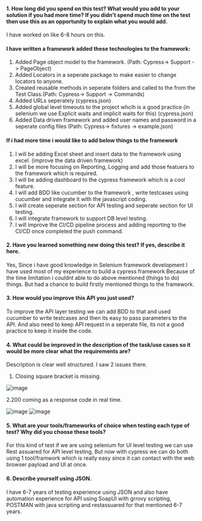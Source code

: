 #### 1. How long did you spend on this test? What would you add to your solution if you had more time? If you didn't spend much time on the test then use this as an opportunity to explain what you would add.

I have worked on like 6-8 hours on this. 

#### I have written a framework added these technologies to the framework:
1. Added Page object model to the framework. (Path: Cypress-> Support -> PageObject)
2. Added Locators in a seperate package to make easier to change locators to anyone.
3. Created reusable methods in seperate folders and called to the from the Test Class.(Path: Cypress-> Support -> Commands)
4. Added URLs seperately (cypress.json)
5. Added global level timeouts to the project whcih is a good practice (in selenium we use Explicit waits and implicit waits for this) (cypress.json)
6. Added Data driven framework and added user names and password in a seperate config files (Path: Cypress-> fixtures -> example.json)

#### If i had more time i would like to add below things to the framework
1. I will be adding Excel sheet and insert data to the framework using excel. (improve the data driven framework)
2. I will be more focusing on Reporting, Logging and add those featuers to the framework which is required.
3. I will be adding dashboard to the cypress framework which is a cool feature.
4. I will add BDD like cucumber to the framework , write testcases using cucumber and integrate it with the javascript coding.
5. I will create seperate section for API testing and seperate section for UI testing.
6. I will integrate framework to support DB level testing.
7. I will improve the CI/CD pipeline process and adding reporting to the CI/CD once completed the push command.

#### 2. Have you learned something new doing this test? If yes, describe it here.

Yes, Since i have good knowledge in Selenium framework development I have used most of my experience to build a cypress framework.Because of the time limitation i couldnt able to do above mentioned (things to do) things. But  had a chance to build firstly mentioned things to the framework.

#### 3. How would you improve this API you just used?

To improve the API layer testing we can add BDD to that and used cucumber to write testcases and then its easy to pass parameters to the API. And also need to keep API request in a seperate file, its not a good practice to keep it inside the code.

#### 4. What could be improved in the description of the task/use cases so it would be more clear what the requirements are?

Description is clear well structured. I saw 2 issues there. 

1. Closing square bracket is missing.

![image](https://user-images.githubusercontent.com/49742583/195913840-09f17d99-0839-4705-a13e-607197cd764c.png)

2.200 coming as a response code in real time.

![image](https://user-images.githubusercontent.com/49742583/195914001-f525ae99-25b2-4861-8464-486cda578f36.png)
![image](https://user-images.githubusercontent.com/49742583/195914032-a556be7f-fcb0-4f81-9151-4213d3c5403e.png)

#### 5. What are your tools/frameworks of choice when testing each type of test? Why did you choose these tools?

For this kind of test if we are using selenium for UI level testing we can use Rest assuared for API level testing, But now with cypress we can do both using 1 tool/framwork which is really easy since it can contact with the web browser payload and UI at once.

#### 6. Describe yourself using JSON.

I have 6-7 years of testing experience using JSON and also have automation experience for API using SoapUI with grrovy scripting, POSTMAN with java scripting and restassuared for that mentioned 6-7 years.   


